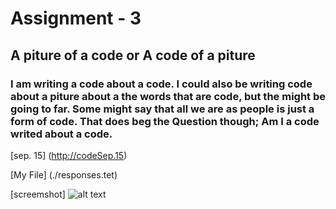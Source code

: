 # Assignment - 3 

## A piture of a code or A code of a piture 

### I am writing a code about a code. I could also be writing code about a piture about a the words that are code, but the might be going to far. Some might say that all we are as people is just a form of code. That does beg the Question though; Am I a code writed about a code. 
[sep. 15] (http://codeSep.15)

[My File] (./responses.tet)

[screemshot] ![alt text](<images/Image 9-15-24 at 9.34 PM.jpg>)